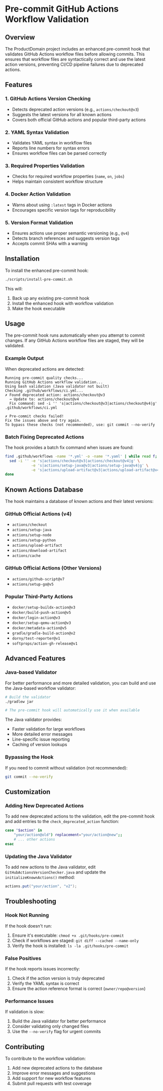 # Pre-commit GitHub Actions Workflow Validation

## Overview

The ProductDomain project includes an enhanced pre-commit hook that validates GitHub Actions workflow files before allowing commits. This ensures that workflow files are syntactically correct and use the latest action versions, preventing CI/CD pipeline failures due to deprecated actions.

## Features

### 1. GitHub Actions Version Checking
- Detects deprecated action versions (e.g., `actions/checkout@v3`)
- Suggests the latest versions for all known actions
- Covers both official GitHub actions and popular third-party actions

### 2. YAML Syntax Validation
- Validates YAML syntax in workflow files
- Reports line numbers for syntax errors
- Ensures workflow files can be parsed correctly

### 3. Required Properties Validation
- Checks for required workflow properties (`name`, `on`, `jobs`)
- Helps maintain consistent workflow structure

### 4. Docker Action Validation
- Warns about using `:latest` tags in Docker actions
- Encourages specific version tags for reproducibility

### 5. Version Format Validation
- Ensures actions use proper semantic versioning (e.g., `@v4`)
- Detects branch references and suggests version tags
- Accepts commit SHAs with a warning

## Installation

To install the enhanced pre-commit hook:

```bash
./scripts/install-pre-commit.sh
```

This will:
1. Back up any existing pre-commit hook
2. Install the enhanced hook with workflow validation
3. Make the hook executable

## Usage

The pre-commit hook runs automatically when you attempt to commit changes. If any GitHub Actions workflow files are staged, they will be validated.

### Example Output

When deprecated actions are detected:
```
Running pre-commit quality checks...
Running GitHub Actions workflow validation...
Using bash validation (Java validator not built)
Checking .github/workflows/ci.yml...
✗ Found deprecated action: actions/checkout@v3
  → Update to: actions/checkout@v4
  Fix command: sed -i '' 's|actions/checkout@v3|actions/checkout@v4|g' .github/workflows/ci.yml

✗ Pre-commit checks failed!
Fix the issues above and try again.
To bypass these checks (not recommended), use: git commit --no-verify
```

### Batch Fixing Deprecated Actions

The hook provides a batch fix command when issues are found:

```bash
find .github/workflows -name '*.yml' -o -name '*.yaml' | while read f; do
  sed -i '' -e 's|actions/checkout@v3|actions/checkout@v4|g' \
            -e 's|actions/setup-java@v3|actions/setup-java@v4|g' \
            -e 's|actions/upload-artifact@v3|actions/upload-artifact@v4|g' "$f"
done
```

## Known Actions Database

The hook maintains a database of known actions and their latest versions:

### GitHub Official Actions (v4)
- `actions/checkout`
- `actions/setup-java`
- `actions/setup-node`
- `actions/setup-python`
- `actions/upload-artifact`
- `actions/download-artifact`
- `actions/cache`

### GitHub Official Actions (Other Versions)
- `actions/github-script@v7`
- `actions/setup-go@v5`

### Popular Third-Party Actions
- `docker/setup-buildx-action@v3`
- `docker/build-push-action@v5`
- `docker/login-action@v3`
- `docker/setup-qemu-action@v3`
- `docker/metadata-action@v5`
- `gradle/gradle-build-action@v2`
- `dorny/test-reporter@v1`
- `softprops/action-gh-release@v1`

## Advanced Features

### Java-based Validator

For better performance and more detailed validation, you can build and use the Java-based workflow validator:

```bash
# Build the validator
./gradlew jar

# The pre-commit hook will automatically use it when available
```

The Java validator provides:
- Faster validation for large workflows
- More detailed error messages
- Line-specific issue reporting
- Caching of version lookups

### Bypassing the Hook

If you need to commit without validation (not recommended):

```bash
git commit --no-verify
```

## Customization

### Adding New Deprecated Actions

To add new deprecated actions to the validation, edit the pre-commit hook and add entries to the `check_deprecated_action` function:

```bash
case "$action" in
    "your/action@old") replacement="your/action@new";;
    # ... other actions
esac
```

### Updating the Java Validator

To add new actions to the Java validator, edit `GitHubActionsVersionChecker.java` and update the `initializeKnownActions()` method:

```java
actions.put("your/action", "v2");
```

## Troubleshooting

### Hook Not Running

If the hook doesn't run:
1. Ensure it's executable: `chmod +x .git/hooks/pre-commit`
2. Check if workflows are staged: `git diff --cached --name-only`
3. Verify the hook is installed: `ls -la .git/hooks/pre-commit`

### False Positives

If the hook reports issues incorrectly:
1. Check if the action version is truly deprecated
2. Verify the YAML syntax is correct
3. Ensure the action reference format is correct (`owner/repo@version`)

### Performance Issues

If validation is slow:
1. Build the Java validator for better performance
2. Consider validating only changed files
3. Use the `--no-verify` flag for urgent commits

## Contributing

To contribute to the workflow validation:
1. Add new deprecated actions to the database
2. Improve error messages and suggestions
3. Add support for new workflow features
4. Submit pull requests with test coverage